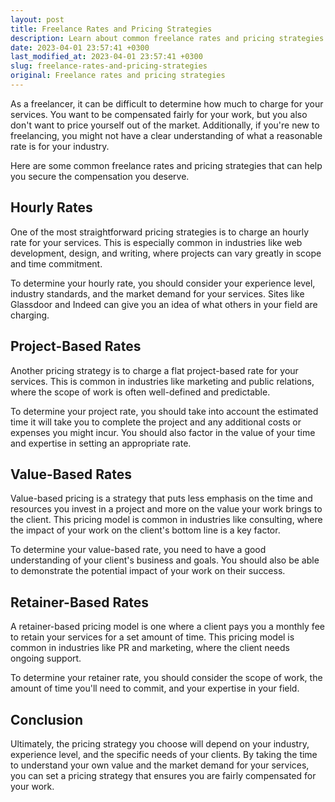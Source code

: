 ```yaml
---
layout: post
title: Freelance Rates and Pricing Strategies
description: Learn about common freelance rates and pricing strategies to ensure you are properly compensated for your work.
date: 2023-04-01 23:57:41 +0300
last_modified_at: 2023-04-01 23:57:41 +0300
slug: freelance-rates-and-pricing-strategies
original: Freelance rates and pricing strategies
---
```

As a freelancer, it can be difficult to determine how much to charge for your services. You want to be compensated fairly for your work, but you also don't want to price yourself out of the market. Additionally, if you're new to freelancing, you might not have a clear understanding of what a reasonable rate is for your industry.

Here are some common freelance rates and pricing strategies that can help you secure the compensation you deserve.

## Hourly Rates

One of the most straightforward pricing strategies is to charge an hourly rate for your services. This is especially common in industries like web development, design, and writing, where projects can vary greatly in scope and time commitment.

To determine your hourly rate, you should consider your experience level, industry standards, and the market demand for your services. Sites like Glassdoor and Indeed can give you an idea of what others in your field are charging.

## Project-Based Rates

Another pricing strategy is to charge a flat project-based rate for your services. This is common in industries like marketing and public relations, where the scope of work is often well-defined and predictable.

To determine your project rate, you should take into account the estimated time it will take you to complete the project and any additional costs or expenses you might incur. You should also factor in the value of your time and expertise in setting an appropriate rate.

## Value-Based Rates

Value-based pricing is a strategy that puts less emphasis on the time and resources you invest in a project and more on the value your work brings to the client. This pricing model is common in industries like consulting, where the impact of your work on the client's bottom line is a key factor.

To determine your value-based rate, you need to have a good understanding of your client's business and goals. You should also be able to demonstrate the potential impact of your work on their success.

## Retainer-Based Rates

A retainer-based pricing model is one where a client pays you a monthly fee to retain your services for a set amount of time. This pricing model is common in industries like PR and marketing, where the client needs ongoing support.

To determine your retainer rate, you should consider the scope of work, the amount of time you'll need to commit, and your expertise in your field.

## Conclusion

Ultimately, the pricing strategy you choose will depend on your industry, experience level, and the specific needs of your clients. By taking the time to understand your own value and the market demand for your services, you can set a pricing strategy that ensures you are fairly compensated for your work.